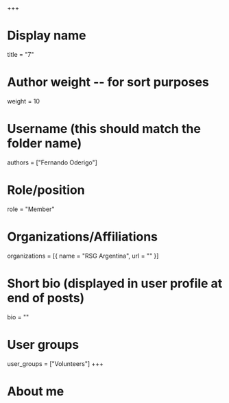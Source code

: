 +++
# Display name
title = "7"

# Author weight -- for sort purposes
weight = 10

# Username (this should match the folder name)
authors = ["Fernando Oderigo"]

# Role/position
role = "Member"

# Organizations/Affiliations
organizations = [{ name = "RSG Argentina", url = "" }]

# Short bio (displayed in user profile at end of posts)
bio = ""

# User groups
user_groups = ["Volunteers"]
+++

# About me
